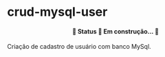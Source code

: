 # crud-mysql-user

<h4 align="center"> 
	🚧  Status 🚀 Em construção...  🚧
</h4>

</h4>

Criação de cadastro de usuário com banco MySql.

</h4>
